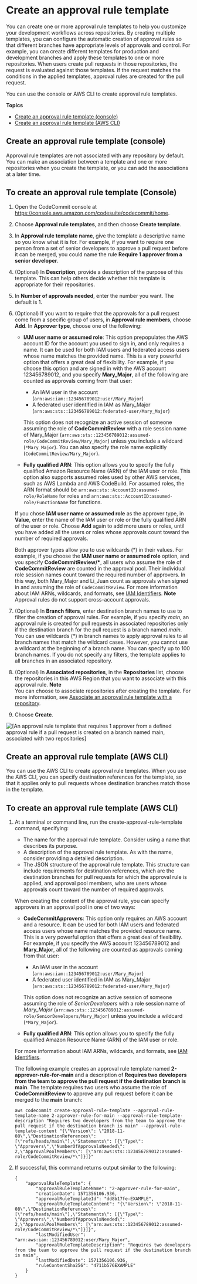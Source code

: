 # Create an approval rule template<a name="how-to-create-template"></a>

You can create one or more approval rule templates to help you customize your development workflows across repositories\. By creating multiple templates, you can configure the automatic creation of approval rules so that different branches have appropriate levels of approvals and control\. For example, you can create different templates for production and development branches and apply these templates to one or more repositories\. When users create pull requests in those repositories, the request is evaluated against those templates\. If the request matches the conditions in the applied templates, approval rules are created for the pull request\.

You can use the console or AWS CLI to create approval rule templates\.

**Topics**
+ [Create an approval rule template \(console\)](#how-to-create-template-console)
+ [Create an approval rule template \(AWS CLI\)](#how-to-create-template-cli)

## Create an approval rule template \(console\)<a name="how-to-create-template-console"></a>

Approval rule templates are not associated with any repository by default\. You can make an association between a template and one or more repositories when you create the template, or you can add the associations at a later time\.<a name="create-template-console"></a>

## To create an approval rule template \(Console\)<a name="create-template-console"></a>

1. Open the CodeCommit console at [https://console\.aws\.amazon\.com/codesuite/codecommit/home](https://console.aws.amazon.com/codesuite/codecommit/home)\.

1. Choose **Approval rule templates**, and then choose **Create template**\.

1. In **Approval rule template name**, give the template a descriptive name so you know what it is for\. For example, if you want to require one person from a set of senior developers to approve a pull request before it can be merged, you could name the rule **Require 1 approver from a senior developer**\. 

1. \(Optional\) In **Description**, provide a description of the purpose of this template\. This can help others decide whether this template is appropriate for their repositories\.

1. In **Number of approvals needed**, enter the number you want\. The default is 1\. 

1. \(Optional\) If you want to require that the approvals for a pull request come from a specific group of users, in **Approval rule members**, choose **Add**\. In **Approver type**, choose one of the following: 
   + **IAM user name or assumed role**: This option prepopulates the AWS account ID for the account you used to sign in, and only requires a name\. It can be used for both IAM users and federated access users whose name matches the provided name\. This is a very powerful option that offers a great deal of flexibility\. For example, if you choose this option and are signed in with the AWS account 123456789012, and you specify **Mary\_Major**, all of the following are counted as approvals coming from that user:
     + An IAM user in the account \(`arn:aws:iam::123456789012:user/Mary_Major`\)
     + A federated user identified in IAM as Mary\_Major \(`arn:aws:sts::123456789012:federated-user/Mary_Major`\)

     This option does not recognize an active session of someone assuming the role of **CodeCommitReview** with a role session name of Mary\_Major \(`arn:aws:sts::123456789012:assumed-role/CodeCommitReview/Mary_Major`\) unless you include a wildcard \(`*Mary_Major`\)\. You can also specify the role name explicitly \(`CodeCommitReview/Mary_Major`\)\.
   + **Fully qualified ARN**: This option allows you to specify the fully qualified Amazon Resource Name \(ARN\) of the IAM user or role\. This option also supports assumed roles used by other AWS services, such as AWS Lambda and AWS CodeBuild\. For assumed roles, the ARN format should be `arn:aws:sts::AccountID:assumed-role/RoleName` for roles and `arn:aws:sts::AccountID:assumed-role/FunctionName` for functions\.

   If you chose **IAM user name or assumed role** as the approver type, in **Value**, enter the name of the IAM user or role or the fully qualified ARN of the user or role\. Choose **Add** again to add more users or roles, until you have added all the users or roles whose approvals count toward the number of required approvals\. 

   Both approver types allow you to use wildcards \(\*\) in their values\. For example, if you choose the **IAM user name or assumed role** option, and you specify **CodeCommitReview/\***, all users who assume the role of **CodeCommitReview** are counted in the approval pool\. Their individual role session names count toward the required number of approvers\. In this way, both Mary\_Major and Li\_Juan count as approvals when signed in and assuming the role of `CodeCommitReview`\. For more information about IAM ARNs, wildcards, and formats, see [IAM Identifiers](https://docs.aws.amazon.com/IAM/latest/UserGuide/reference_identifiers.html#identifiers-arns)\.
**Note**  
Approval rules do not support cross\-account approvals\.

1. \(Optional\) In **Branch filters**, enter destination branch names to use to filter the creation of approval rules\. For example, if you specify *main*, an approval rule is created for pull requests in associated repositories only if the destination branch for the pull request is a branch named *main*\. You can use wildcards \(\*\) in branch names to apply approval rules to all branch names that match the wildcard cases\. However, you cannot use a wildcard at the beginning of a branch name\. You can specify up to 100 branch names\. If you do not specify any filters, the template applies to all branches in an associated repository\.

1. \(Optional\) In **Associated repositories**, in the **Repositories** list, choose the repositories in this AWS Region that you want to associate with this approval rule\. 
**Note**  
You can choose to associate repositories after creating the template\. For more information, see [Associate an approval rule template with a repository](how-to-associate-template.md)\.

1. Choose **Create**\.

![\[An approval rule template that requires 1 approver from a defined approval rule if a pull request is created on a branch named main, associated with two repositories\]](http://docs.aws.amazon.com/codecommit/latest/userguide/images/codecommit-approval-rule-template.png)

## Create an approval rule template \(AWS CLI\)<a name="how-to-create-template-cli"></a>

You can use the AWS CLI to create approval rule templates\. When you use the AWS CLI, you can specify destination references for the template, so that it applies only to pull requests whose destination branches match those in the template\.<a name="create-template-cli"></a>

## To create an approval rule template \(AWS CLI\)<a name="create-template-cli"></a>

1. At a terminal or command line, run the create\-approval\-rule\-template command, specifying:
   + The name for the approval rule template\. Consider using a name that describes its purpose\.
   + A description of the approval rule template\. As with the name, consider providing a detailed description\.
   + The JSON structure of the approval rule template\. This structure can include requirements for destination references, which are the destination branches for pull requests for which the approval rule is applied, and approval pool members, who are users whose approvals count toward the number of required approvals\.

   When creating the content of the approval rule, you can specify approvers in an approval pool in one of two ways:
   + **CodeCommitApprovers**: This option only requires an AWS account and a resource\. It can be used for both IAM users and federated access users whose name matches the provided resource name\. This is a very powerful option that offers a great deal of flexibility\. For example, if you specify the AWS account 123456789012 and **Mary\_Major**, all of the following are counted as approvals coming from that user:
     + An IAM user in the account \(`arn:aws:iam::123456789012:user/Mary_Major`\)
     + A federated user identified in IAM as Mary\_Major \(`arn:aws:sts::123456789012:federated-user/Mary_Major`\)

     This option does not recognize an active session of someone assuming the role of *SeniorDevelopers* with a role session name of *Mary\_Major* \(`arn:aws:sts::123456789012:assumed-role/SeniorDevelopers/Mary_Major`\) unless you include a wildcard \(`*Mary_Major`\)\.
   + **Fully qualified ARN**: This option allows you to specify the fully qualified Amazon Resource Name \(ARN\) of the IAM user or role\. 

   For more information about IAM ARNs, wildcards, and formats, see [IAM Identifiers](https://docs.aws.amazon.com/IAM/latest/UserGuide/reference_identifiers.html#identifiers-arns)\.

   The following example creates an approval rule template named **2\-approver\-rule\-for\-main** and a description of **Requires two developers from the team to approve the pull request if the destination branch is main**\. The template requires two users who assume the role of **CodeCommitReview** to approve any pull request before it can be merged to the **main** branch:

   ```
   aws codecommit create-approval-rule-template --approval-rule-template-name 2-approver-rule-for-main --approval-rule-template-description "Requires two developers from the team to approve the pull request if the destination branch is main" --approval-rule-template-content "{\"Version\": \"2018-11-08\",\"DestinationReferences\": [\"refs/heads/main\"],\"Statements\": [{\"Type\": \"Approvers\",\"NumberOfApprovalsNeeded\": 2,\"ApprovalPoolMembers\": [\"arn:aws:sts::123456789012:assumed-role/CodeCommitReview/*\"]}]}"
   ```

1. If successful, this command returns output similar to the following:

   ```
   {
       "approvalRuleTemplate": {
           "approvalRuleTemplateName": "2-approver-rule-for-main",
           "creationDate": 1571356106.936,
           "approvalRuleTemplateId": "dd8b17fe-EXAMPLE",
           "approvalRuleTemplateContent": "{\"Version\": \"2018-11-08\",\"DestinationReferences\": [\"refs/heads/main\"],\"Statements\": [{\"Type\": \"Approvers\",\"NumberOfApprovalsNeeded\": 2,\"ApprovalPoolMembers\": [\"arn:aws:sts::123456789012:assumed-role/CodeCommitReview/*\"]}]}",
           "lastModifiedUser": "arn:aws:iam::123456789012:user/Mary_Major",
           "approvalRuleTemplateDescription": "Requires two developers from the team to approve the pull request if the destination branch is main",
           "lastModifiedDate": 1571356106.936,
           "ruleContentSha256": "4711b576EXAMPLE"
       }
   }
   ```